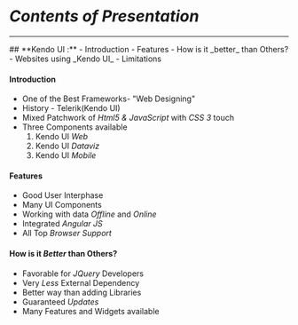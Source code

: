 # _**Contents of Presentation**_
<hr>
## **Kendo UI :**
- Introduction
- Features
- How is it _better_ than Others?
- Websites using _Kendo UI_
- Limitations

#### Introduction
- One of the Best Frameworks- "Web Designing"
- History - Telerik(Kendo UI)
- Mixed Patchwork of _Html5 & JavaScript_ with _CSS 3_ touch
- Three Components available
  1. Kendo UI _Web_
  2. Kendo UI _Dataviz_
  3. Kendo UI _Mobile_

#### Features
- Good User Interphase
- Many UI Components
- Working with data _Offline_ and _Online_
- Integrated _Angular JS_
- All Top _Browser Support_

#### How is it _Better_ than Others?
- Favorable for _JQuery_ Developers
- Very _Less_ External Dependency
- Better way than adding Libraries
- Guaranteed _Updates_
- Many Features and Widgets available 

